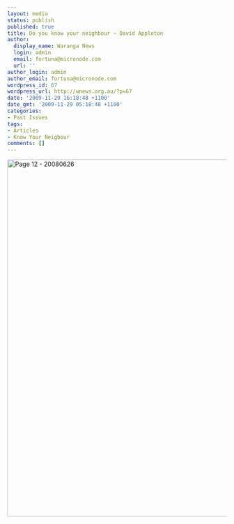 ```yaml
---
layout: media
status: publish
published: true
title: Do you know your neighbour ~ David Appleton
author:
  display_name: Waranga News
  login: admin
  email: fortuna@micronode.com
  url: ''
author_login: admin
author_email: fortuna@micronode.com
wordpress_id: 67
wordpress_url: http://wnews.org.au/?p=67
date: '2009-11-29 16:18:48 +1100'
date_gmt: '2009-11-29 05:18:48 +1100'
categories:
- Past Issues
tags:
- Articles
- Know Your Neigbour
comments: []
---
```


<a href="http://wnews.org.au/wp-content/uploads/2009/11/Page-12-20080626.jpg"><img class="alignnone size-large wp-image-68" style="border: 0pt none;" title="Page 12 - 20080626" alt="Page 12 - 20080626" src="http://wnews.org.au/wp-content/uploads/2009/11/Page-12-20080626-703x1024.jpg" width="562" height="819" /></a>
